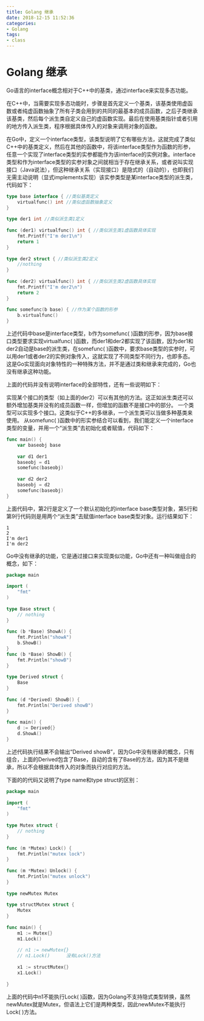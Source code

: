 ```yaml
---
title: Golang 继承
date: 2018-12-15 11:52:36
categories:
- Golang
tags:
- class
---
```


# Golang 继承


Go语言的interface概念相对于C++中的基类，通过interface来实现多态功能。

在C++中，当需要实现多态功能时，步骤是首先定义一个基类，该基类使用虚函数或者纯虚函数抽象了所有子类会用到的共同的最基本的成员函数，之后子类继承该基类，然后每个派生类自定义自己的虚函数实现。最后在使用基类指针或者引用的地方传入派生类，程序根据具体传入的对象来调用对象的函数。
<!--more-->
在Go中，定义一个interface类型，该类型说明了它有哪些方法，这就完成了类似C++中的基类定义，然后在其他的函数中，将该interface类型作为函数的形参，任意一个实现了interface类型的实参都能作为该interface的实例对象。interface类型和作为interface类型的实参对象之间就相当于存在继承关系，或者说叫实现接口（Java说法），但这种继承关系（实现接口）是隐式的（自动的），也即我们无需主动说明（显式implements实现）该实参类型是某interface类型的派生类，代码如下：

```go
type base interface { //类似基类定义
    virtualfunc() int //类似虚函数抽象定义
}
 
type der1 int //类似派生类1定义
 
func (der1) virtualfunc() int { //类似派生类1虚函数具体实现
    fmt.Printf("I'm der1\n")
    return 1
}
 
type der2 struct { //类似派生类2定义
    //nothing
}
 
func (der2) virtualfunc() int { //类似派生类2虚函数具体实现
    fmt.Printf("I'm der2\n")
    return 2
}
 
func somefunc(b base) { //作为某个函数的形参
    b.virtualfunc()
}
```

上述代码中base是interface类型，b作为somefunc( )函数的形参，因为base接口类型要求实现virtualfunc( )函数，而der1和der2都实现了该函数，因为der1和der2自动是base的派生类，在somefunc( )函数中，要求base类型的实参时，可以用der1或者der2的实例对象传入，这就实现了不同类型不同行为，也即多态。这是Go实现面向对象特性的一种特殊方法，并不是通过类和继承来完成的，Go也没有继承这种功能。

上面的代码并没有说明interface的全部特性，还有一些说明如下：

实现某个接口的类型（如上面的der2）可以有其他的方法。这正如派生类还可以额外增加基类并没有的成员函数一样，但增加的函数不是接口中的部分。
一个类型可以实现多个接口。这类似于C++的多继承，一个派生类可以当做多种基类来使用。
从somefunc( )函数中的形实参结合可以看到，我们能定义一个interface类型的变量，并用一个“派生类”去初始化或者赋值，代码如下：

```go
func main() {
    var baseobj base
 
    var d1 der1
    baseobj = d1
    somefunc(baseobj)
 
    var d2 der2
    baseobj = d2
    somefunc(baseobj)
}
```
上面代码中，第2行是定义了一个默认初始化的interface base类型对象，第5行和第9行代码则是用两个“派生类”去赋值interface base类型对象。运行结果如下：

```shell
1
2
I'm der1
I'm der2
```

Go中没有继承的功能，它是通过接口来实现类似功能，Go中还有一种叫做组合的概念，如下：

```go
package main
 
import (
    "fmt"
)
 
type Base struct {
    // nothing
}
 
func (b *Base) ShowA() {
    fmt.Println("showA")
    b.ShowB()
}
func (b *Base) ShowB() {
    fmt.Println("showB")
}
 
type Derived struct {
    Base
}
 
func (d *Derived) ShowB() {
    fmt.Println("Derived showB")
}
 
func main() {
    d := Derived{}
    d.ShowA()
}
```
上述代码执行结果不会输出“Derived showB”，因为Go中没有继承的概念，只有组合，上面的Derived包含了Base，自动的含有了Base的方法，因为其不是继承，所以不会根据具体传入的对象而执行对应的方法。

 

下面的的代码又说明了type name和type struct的区别：

```go
package main
 
import (
    "fmt"
)
 
type Mutex struct {
    // nothing
}
 
func (m *Mutex) Lock() {
    fmt.Println("mutex lock")
}
 
func (m *Mutex) Unlock() {
    fmt.Println("mutex unlock")
}
 
type newMutex Mutex
 
type structMutex struct {
    Mutex
}
 
func main() {
    m1 := Mutex{}
    m1.Lock()
 
    // n1 := newMutex{}  
    // n1.Lock()      没有Lock()方法
 
    x1 := structMutex{}
    x1.Lock()
 
}
```
上面的代码中n1不能执行Lock( )函数，因为Golang不支持隐式类型转换，虽然newMutex就是Mutex，但语法上它们是两种类型，因此newMutex不能执行Lock( )方法。